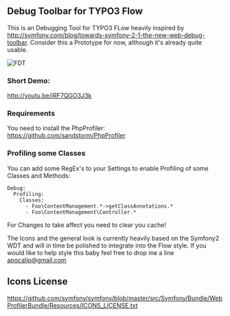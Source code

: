 ## Debug Toolbar for TYPO3 Flow

This is an Debugging Tool for TYPO3 FLow heavily inspired by http://symfony.com/blog/towards-symfony-2-1-the-new-web-debug-toolbar.
Consider this a Prototype for now, although it's already quite usable.

![FDT](http://dl.dropbox.com/u/314491/FDT.png)


### Short Demo:

http://youtu.be/iRF7QGO3J3k

### Requirements

You need to install the PhpProfiler: https://github.com/sandstorm/PhpProfiler

### Profiling some Classes

You can add some RegEx's to your Settings to enable Profiling of some Classes and Methods:

    Debug:
      Profiling:
        Classes:
          - Foo\ContentManagement.*->getClassAnnotations.*
          - Foo\ContentManagement\Controller.*

For Changes to take affect you need to clear you cache!


The Icons and the general look is currently heavily based on the Symfony2 WDT and will in time be polished to integrate into the Flow style. If you would like to help style this baby feel free to drop me a line apocalip@gmail.com

## Icons License
https://github.com/symfony/symfony/blob/master/src/Symfony/Bundle/WebProfilerBundle/Resources/ICONS_LICENSE.txt